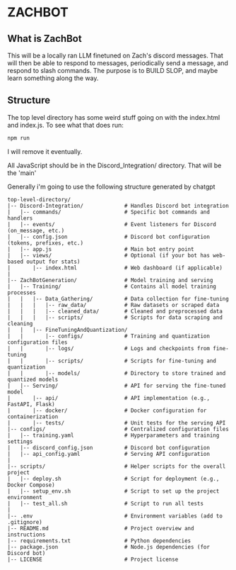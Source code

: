# ZACHBOT

## What is ZachBot

This will be a locally ran LLM finetuned on Zach's discord messages. That will then be able to respond to messages, periodically send a message, and respond to slash commands. The purpose is to BUILD SLOP, and maybe learn something along the way.

## Structure

The top level directory has some weird stuff going on with the index.html and index.js. To see what that does run:

```bash
npm run
```

I will remove it eventually.

All JavaScript should be in the Discord_Integration/ directory. That will be the 'main'

Generally i'm going to use the following structure generated by chatgpt

```plaintext
top-level-directory/
|-- Discord-Integration/             # Handles Discord bot integration
|   |-- commands/                    # Specific bot commands and handlers
|   |-- events/                      # Event listeners for Discord (on_message, etc.)
|   |-- config.json                  # Discord bot configuration (tokens, prefixes, etc.)
|   |-- app.js                       # Main bot entry point
|   |-- views/                       # Optional (if your bot has web-based output for stats)
|       |-- index.html               # Web dashboard (if applicable)
|
|-- ZachBotGeneration/               # Model training and serving
|   |-- Training/                    # Contains all model training processes
|   |   |-- Data_Gathering/          # Data collection for fine-tuning
|   |   |   |-- raw_data/            # Raw datasets or scraped data
|   |   |   |-- cleaned_data/        # Cleaned and preprocessed data
|   |   |   |-- scripts/             # Scripts for data scraping and cleaning
|   |   |-- FineTuningAndQuantization/
|   |       |-- configs/             # Training and quantization configuration files
|   |       |-- logs/                # Logs and checkpoints from fine-tuning
|   |       |-- scripts/             # Scripts for fine-tuning and quantization
|   |       |-- models/              # Directory to store trained and quantized models
|   |-- Serving/                     # API for serving the fine-tuned model
|       |-- api/                     # API implementation (e.g., FastAPI, Flask)
|       |-- docker/                  # Docker configuration for containerization
|       |-- tests/                   # Unit tests for the serving API
|-- configs/                         # Centralized configuration files
|   |-- training.yaml                # Hyperparameters and training settings
|   |-- discord_config.json          # Discord bot configuration
|   |-- api_config.yaml              # Serving API configuration
|
|-- scripts/                         # Helper scripts for the overall project
|   |-- deploy.sh                    # Script for deployment (e.g., Docker Compose)
|   |-- setup_env.sh                 # Script to set up the project environment
|   |-- test_all.sh                  # Script to run all tests
|
|-- .env                             # Environment variables (add to .gitignore)
|-- README.md                        # Project overview and instructions
|-- requirements.txt                 # Python dependencies
|-- package.json                     # Node.js dependencies (for Discord bot)
|-- LICENSE                          # Project license
```
